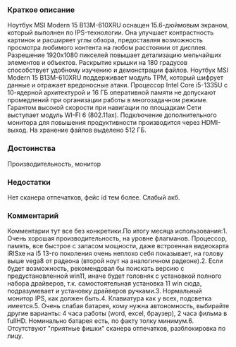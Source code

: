 ### **Краткое описание**
Ноутбук MSI Modern 15 B13M-610XRU оснащен 15.6-дюймовым экраном, который выполнен по IPS-технологии. Она улучшает контрастность картинок и расширяет углы обзора, предоставляя возможность просмотра любимого контента на любом расстоянии от дисплея. Разрешение 1920x1080 пикселей повышает детализацию мельчайших элементов и объектов. Раскрытие крышки на 180 градусов способствует удобному изучению и демонстрации файлов.  Ноутбук MSI Modern 15 B13M-610XRU поддерживает модуль TPM, который шифрует данные и отражает вредоносные атаки. Процессор Intel Core i5-1335U с 10-ядерной архитектурой и 16 ГБ оперативной памяти не допускают промедлений при организации работы в многозадачном режиме. Гарантом высокой скорости при навигации по площадкам Сети выступает модуль WI-FI 6 (802.11ax). Подключение дополнительного монитора для повышения продуктивности производится через HDMI-выход. На хранение файлов выделено 512 ГБ.

### **Достоинства**
Производительность, монитор

### **Недостатки**
Нет сканера отпечатков, фейс id тем более. Слабый акб.

### **Комментарий**
Комментарии тут все без конкретики.По итогу месяца использования:1. Очень хорошая производительность, на уровне флагманов. Процессор, память, все быстрое с запасом мощности, даже встроенная видеокарта iRISxe на i5 13-го поколения очень неплохо себя показывает, на голову выше vega8 от радеона (второй ноут на аналогичном радеоне).2. Если будет возможность, рекомендовал бы поискать версию с предустановленной win11, иначе будет головняк с установкой полного набора драйверов, т.к. самостоятельная установка 11 win сюда, подразумевает и установку драйверов ручками.3. Нормальный монитор IPS, как должен быть.4. Клавиатура как у всех, подсветка имеется.5. Очень слабая батарея, кому нужна автономность, выбирайте другие варианты: 4 часа работы (word, excel, браузер), 2 часа фильма в fullHD. Номинально батарея есть, по факту толку минимум.6. Отсутствуют "приятные фишки" сканера отпечатков, разблокировка по лицу.
